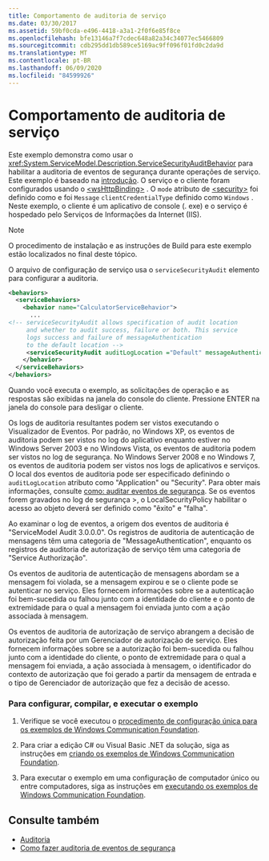 ```yaml
---
title: Comportamento de auditoria de serviço
ms.date: 03/30/2017
ms.assetid: 59bf0cda-e496-4418-a3a1-2f0f6e85f8ce
ms.openlocfilehash: bfe13146a7f7cdec648a82a34c34077ec5466809
ms.sourcegitcommit: cdb295dd1db589ce5169ac9ff096f01fd0c2da9d
ms.translationtype: MT
ms.contentlocale: pt-BR
ms.lasthandoff: 06/09/2020
ms.locfileid: "84599926"
---
```

# <a name="service-auditing-behavior"></a>Comportamento de auditoria de serviço
Este exemplo demonstra como usar o <xref:System.ServiceModel.Description.ServiceSecurityAuditBehavior> para habilitar a auditoria de eventos de segurança durante operações de serviço. Este exemplo é baseado na [introdução](getting-started-sample.md). O serviço e o cliente foram configurados usando o [\<wsHttpBinding>](../../configure-apps/file-schema/wcf/wshttpbinding.md) . O `mode` atributo de [\<security>](../../configure-apps/file-schema/wcf/security-of-custombinding.md) foi definido como e foi `Message` `clientCredentialType` definido como `Windows` . Neste exemplo, o cliente é um aplicativo de console (. exe) e o serviço é hospedado pelo Serviços de Informações da Internet (IIS).  
  
> [!NOTE]
> O procedimento de instalação e as instruções de Build para este exemplo estão localizados no final deste tópico.  
  
 O arquivo de configuração de serviço usa o `serviceSecurityAudit` elemento para configurar a auditoria.  
  
```xml  
<behaviors>  
  <serviceBehaviors>  
    <behavior name="CalculatorServiceBehavior">  
      ...  
<!-- serviceSecurityAudit allows specification of audit location   
     and whether to audit success, failure or both. This service   
     logs success and failure of messageAuthentication   
     to the default location -->  
     <serviceSecurityAudit auditLogLocation ="Default" messageAuthenticationAuditLevel = "SuccessOrFailure" />  
    </behavior>  
  </serviceBehaviors>  
</behaviors>  
```  
  
 Quando você executa o exemplo, as solicitações de operação e as respostas são exibidas na janela do console do cliente. Pressione ENTER na janela do console para desligar o cliente.  
  
 Os logs de auditoria resultantes podem ser vistos executando o Visualizador de Eventos. Por padrão, no Windows XP, os eventos de auditoria podem ser vistos no log do aplicativo enquanto estiver no Windows Server 2003 e no Windows Vista, os eventos de auditoria podem ser vistos no log de segurança. No Windows Server 2008 e no Windows 7, os eventos de auditoria podem ser vistos nos logs de aplicativos e serviços. O local dos eventos de auditoria pode ser especificado definindo o `auditLogLocation` atributo como "Application" ou "Security". Para obter mais informações, consulte [como: auditar eventos de segurança](../feature-details/how-to-audit-wcf-security-events.md). Se os eventos forem gravados no log de segurança >, o LocalSecurityPolicy habilitar o acesso ao objeto deverá ser definido como "êxito" e "falha".  
  
 Ao examinar o log de eventos, a origem dos eventos de auditoria é "ServiceModel Audit 3.0.0.0". Os registros de auditoria de autenticação de mensagens têm uma categoria de "MessageAuthentication", enquanto os registros de auditoria de autorização de serviço têm uma categoria de "Service Authorização".  
  
 Os eventos de auditoria de autenticação de mensagens abordam se a mensagem foi violada, se a mensagem expirou e se o cliente pode se autenticar no serviço. Eles fornecem informações sobre se a autenticação foi bem-sucedida ou falhou junto com a identidade do cliente e o ponto de extremidade para o qual a mensagem foi enviada junto com a ação associada à mensagem.  
  
 Os eventos de auditoria de autorização de serviço abrangem a decisão de autorização feita por um Gerenciador de autorização de serviço. Eles fornecem informações sobre se a autorização foi bem-sucedida ou falhou junto com a identidade do cliente, o ponto de extremidade para o qual a mensagem foi enviada, a ação associada à mensagem, o identificador do contexto de autorização que foi gerado a partir da mensagem de entrada e o tipo de Gerenciador de autorização que fez a decisão de acesso.  
  
### <a name="to-set-up-build-and-run-the-sample"></a>Para configurar, compilar, e executar o exemplo  
  
1. Verifique se você executou o [procedimento de configuração única para os exemplos de Windows Communication Foundation](one-time-setup-procedure-for-the-wcf-samples.md).  
  
2. Para criar a edição C# ou Visual Basic .NET da solução, siga as instruções em [criando os exemplos de Windows Communication Foundation](building-the-samples.md).  
  
3. Para executar o exemplo em uma configuração de computador único ou entre computadores, siga as instruções em [executando os exemplos de Windows Communication Foundation](running-the-samples.md).  
  
## <a name="see-also"></a>Consulte também

- [Auditoria](../feature-details/auditing-security-events.md)
- [Como fazer auditoria de eventos de segurança](../feature-details/how-to-audit-wcf-security-events.md)
